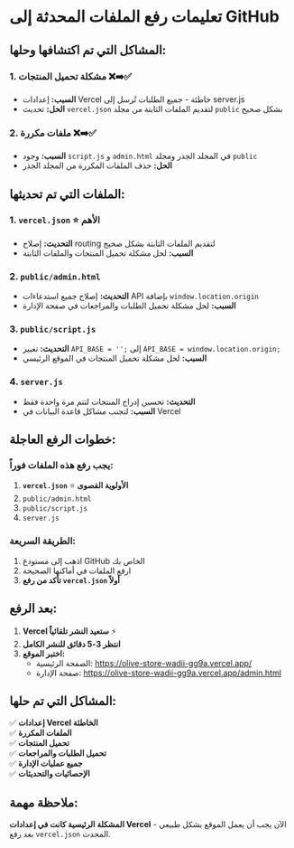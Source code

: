 # تعليمات رفع الملفات المحدثة إلى GitHub

## المشاكل التي تم اكتشافها وحلها:

### 1. **مشكلة تحميل المنتجات** ❌➡️✅
- **السبب:** إعدادات Vercel خاطئة - جميع الطلبات تُرسل إلى server.js
- **الحل:** تحديث `vercel.json` لتقديم الملفات الثابتة من مجلد `public` بشكل صحيح

### 2. **ملفات مكررة** ❌➡️✅
- **السبب:** وجود `script.js` و `admin.html` في المجلد الجذر ومجلد `public`
- **الحل:** حذف الملفات المكررة من المجلد الجذر

## الملفات التي تم تحديثها:

### 1. `vercel.json` ⭐ **الأهم**
- **التحديث:** إصلاح routing لتقديم الملفات الثابتة بشكل صحيح
- **السبب:** لحل مشكلة تحميل المنتجات والملفات الثابتة

### 2. `public/admin.html`
- **التحديث:** إصلاح جميع استدعاءات API بإضافة `window.location.origin`
- **السبب:** لحل مشكلة تحميل الطلبات والمراجعات في صفحة الإدارة

### 3. `public/script.js`
- **التحديث:** تغيير `API_BASE = '';` إلى `API_BASE = window.location.origin;`
- **السبب:** لحل مشكلة تحميل المنتجات في الموقع الرئيسي

### 4. `server.js`
- **التحديث:** تحسين إدراج المنتجات لتتم مرة واحدة فقط
- **السبب:** لتجنب مشاكل قاعدة البيانات في Vercel

## خطوات الرفع العاجلة:

### **يجب رفع هذه الملفات فوراً:**
1. **`vercel.json`** ⭐ **الأولوية القصوى**
2. `public/admin.html`
3. `public/script.js`
4. `server.js`

### الطريقة السريعة:
1. اذهب إلى مستودع GitHub الخاص بك
2. ارفع الملفات في أماكنها الصحيحة
3. **تأكد من رفع `vercel.json` أولاً**

## بعد الرفع:
1. **Vercel ستعيد النشر تلقائياً** ⚡
2. **انتظر 3-5 دقائق للنشر الكامل**
3. **اختبر الموقع:**
   - الصفحة الرئيسية: https://olive-store-wadii-gg9a.vercel.app/
   - صفحة الإدارة: https://olive-store-wadii-gg9a.vercel.app/admin.html

## المشاكل التي تم حلها:
✅ **إعدادات Vercel الخاطئة**  
✅ **الملفات المكررة**  
✅ **تحميل المنتجات**  
✅ **تحميل الطلبات والمراجعات**  
✅ **جميع عمليات الإدارة**  
✅ **الإحصائيات والتحديثات**

## ملاحظة مهمة:
**المشكلة الرئيسية كانت في إعدادات Vercel** - الآن يجب أن يعمل الموقع بشكل طبيعي بعد رفع `vercel.json` المحدث.